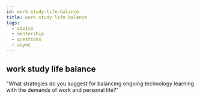 ```yaml
---
id: work-study-life-balance
title: work study life balance
tags:
  - advice
  - mentorship
  - questions
  - async
---
```


## work study life balance

"What strategies do you suggest for balancing ongoing technology learning with the demands of work and personal life?"
